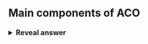 ## Main components of ACO
<details>
<summary><b>Reveal answer</b></summary>
<li><div>Each ant constructs a solution using <strong>pheromone trails</strong> and <strong>heuristic information</strong>.</div> </li> <li> <div>Probabilistic transition rule based on pheromone intensity and desirability.</div> </li> <li> <div>After all ants build solutions:</div> <ul> <li> <div><strong>Pheromone update</strong>: evaporation + deposit by best-performing ants.</div> </li> <li> <div>Evaporation reduces all pheromone values by a factor ρ\rhoρ.</div> </li> <li> <div>Global or local best solution influences reinforcement.</div></li></ul></li>
</details>
